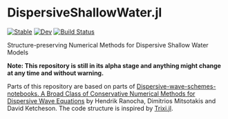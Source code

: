 # DispersiveShallowWater.jl

[![Stable](https://img.shields.io/badge/docs-stable-blue.svg)](https://trixi-framework.github.io/DispersiveShallowWater.jl/stable/)
[![Dev](https://img.shields.io/badge/docs-dev-blue.svg)](https://trixi-framework.github.io/DispersiveShallowWater.jl/dev/)
[![Build Status](https://github.com/JoshuaLampert/DispersiveShallowWater.jl/actions/workflows/CI.yml/badge.svg?branch=main)](https://github.com/JoshuaLampert/DispersiveShallowWater.jl/actions/workflows/CI.yml?query=branch%3Amain)

Structure-preserving Numerical Methods for Dispersive Shallow Water Models

**Note: This repository is still in its alpha stage and anything might change at
any time and without warning.**

Parts of this repository are based on parts of [Dispersive-wave-schemes-notebooks. A Broad Class of Conservative Numerical Methods for Dispersive Wave Equations](https://github.com/ranocha/Dispersive-wave-schemes-notebooks) by Hendrik Ranocha, Dimitrios Mitsotakis and David Ketcheson. The code structure is inspired by [Trixi.jl](https://github.com/trixi-framework/Trixi.jl/).
